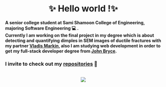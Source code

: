 <h1 align="center"> ✨ Hello world !✨ </h1>


**A senior college student at Sami Shamoon College of Engineering, majoring Software Engineering :computer: .<br>
Currently I am working on the final project in my degree which is about detecting and quantifying dimples in SEM images of ductile fractures with my partner [Vladis Markin](https://github.com/Vl4d1s), also I am studying web development in order to get my full-stack developer degree from [John Bryce](https://www.johnbryce.co.il/).**
 
### I invite to check out my [repositories](https://github.com/Mohamab29?tab=repositories) :floppy_disk: 



<br>
<!--
**Mohamab29/Mohamab29** is a ✨ _special_ ✨ repository because its `README.md` (this file) appears on your GitHub profile.
-->



<div align="center">
<img src="https://github-readme-stats.vercel.app/api?username=Mohamab29&count_private=false&show_icons=true&theme=radical">
</div>
